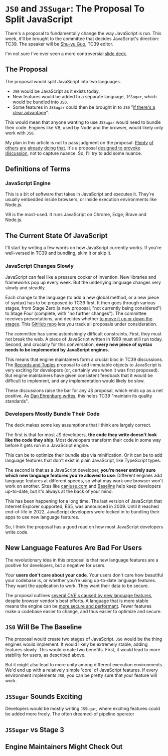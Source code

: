 # `JS0` and `JSSugar`: The Proposal To Split JavaScript

There's a proposal to fundamentally change the way JavaScript is run. This week, it'll be brought to the committee that decides JavaScript's direction: TC39. The speaker will be [Shu-yu Guo](https://x.com/_shu), TC39 editor.

I'm not sure I've ever seen a more controversial [slide deck](https://docs.google.com/presentation/d/1ylROTu3N6MyHzNzWJXQAc7Bo1O0FHO3lNKfQMfPOA4o/edit#slide=id.p).

## The Proposal

The proposal would split JavaScript into two languages.

- `JS0` would be JavaScript as it exists today.
- New features would be added to a separate language, `JSSugar`, which would be bundled into `JS0`.
- Some features in `JSSugar` could then be brought in to `JS0` "[if there's a clear advantage](https://docs.google.com/presentation/d/1ylROTu3N6MyHzNzWJXQAc7Bo1O0FHO3lNKfQMfPOA4o/edit#slide=id.g30432c5cd9c_0_829)".

This would mean that anyone wanting to use `JSSugar` would need to bundle their code. Engines like V8, used by Node and the browser, would likely only work with `JS0`.

My plan in this article is not to pass judgment on the proposal. [Plenty](https://x.com/nullvoxpopuli/status/1842389133810913338) [of](https://x.com/wooorm/status/1842638052251807794) [others](https://x.com/skmruiz/status/1842506064236839364) [are](https://x.com/kentcdodds/status/1842688013811552315) [already](https://x.com/SirSeanOfLoxley/status/1842523710562947495) [doing](https://x.com/BrendanEich/status/1842644041068114171) [that](https://x.com/maxcallstack/status/1842511715130376382). It's a proposal [designed to provoke discussion](https://x.com/_shu/status/1842702923832455382), not to capture nuance. So, I'll try to add some nuance.

## Definitions of Terms

### JavaScript Engine

This is a bit of software that takes in JavaScript and executes it. They're usually embedded inside browsers, or inside execution environments like Node.js.

V8 is the most-used. It runs JavaScript on Chrome, Edge, Brave and Node.js.

## The Current State Of JavaScript

I'll start by writing a few words on how JavaScript currently works. If you're well-versed in TC39 and bundling, skim it or skip it.

### JavaScript Changes Slowly

JavaScript can feel like a pressure cooker of invention. New libraries and frameworks pop up every week. But the underlying language changes very slowly and steadily.

Each change to the language (to add a new global method, or a new piece of syntax) has to be proposed to TC39 first. It then goes through various stages, from Stage Zero (a new proposal, "not currently being considered") to Stage Four (complete, with "no further changes"). The committee receives presentations, and decides whether [to move it up or down the stages](https://tc39.es/process-document/). This [GitHub repo](https://github.com/tc39/proposals) lets you track all proposals under consideration.

The committee has some astonishingly difficult constraints. First, they must not break the web. A piece of JavaScript written in 1999 must still run today. Second, and crucially for this conversation, **every new piece of syntax needs to be implemented by JavaScript engines**.

This means that engine maintainers form a crucial bloc in TC39 discussions. The [Records and Tuples](https://github.com/tc39/proposal-record-tuple) proposal to add immutable objects to JavaScript is very exciting for developers (or, certainly was when it was first proposed). But engine maintainers have given consistent feedback that it would be difficult to implement, and any implementation would likely be slow.

These discussions raise the bar for any JS proposal, which ends up as a net positive. As [Dan Ehrenburg writes](https://gist.github.com/littledan/a590784a72f2e1b8cc633ff5ff8a9dc2), this helps TC39 "maintain its quality standards".

### Developers Mostly Bundle Their Code

The deck makes some key assumptions that I think are largely correct.

The first is that for most JS developers, **the code they write doesn't look like the code they ship**. Most developers transform their code in some way before it gets run in a JavaScript engine.

This can be to optimize their bundle size via minification. Or it can be to add language features that don't exist in plain JavaScript, like TypeScript types.

The second is that as a JavaScript developer, **you're never entirely sure which new language features you're allowed to use**. Different engines add language features at different speeds, so what may work one browser won't work on another. Sites like [caniuse.com](https://caniuse.com/) and [Baseline](https://web.dev/baseline) help keep developers up-to-date, but it's always at the back of your mind.

This has been happening for a long time. The last version of JavaScript that Internet Explorer supported, ES5, was announced in 2009. Until it reached end-of-life in 2022, JavaScript developers were locked in to bundling their apps to use new language features.

So, I think the proposal has a good read on how most JavaScript developers write code.

## New Language Features Are Bad For Users

The revolutionary idea in this proposal is that new language features are a positive for developers, but a negative for users.

Your **users don't care about your code**. Your users don't care how beautiful your codebase is, or whether you're using up-to-date language features. They want the application to work. They want their data to be secure.

The proposal outlines [several CVE's caused by new language features](https://docs.google.com/presentation/d/1ylROTu3N6MyHzNzWJXQAc7Bo1O0FHO3lNKfQMfPOA4o/edit#slide=id.g30432c5cd9c_0_162), despite browser vendor's best efforts. A language that is more stable means the engine can be [more secure and performant](https://docs.google.com/presentation/d/1ylROTu3N6MyHzNzWJXQAc7Bo1O0FHO3lNKfQMfPOA4o/edit#slide=id.g30432c5cd9c_0_272). Fewer features make a codebase easier to change, and thus easier to optimize and secure.

## `JS0` Will Be The Baseline

The proposal would create two stages of JavaScript. `JS0` would be the thing engines would implement. It would likely be extremely stable, adding features slowly. This would create two benefits. First, it would lead to more stability for users, as described above.

But it might also lead to more unity among different execution environments. We'd end up with a relatively simple 'core' of JavaScript features. If every environment implements `JS0`, you can be pretty sure that your feature will work.

## `JSSugar` Sounds Exciting

Developers would be mostly writing `JSSugar`, where exciting features could be added more freely. The often dreamed-of pipeline operator

## `JSSugar` vs Stage 3

## Engine Maintainers Might Check Out
